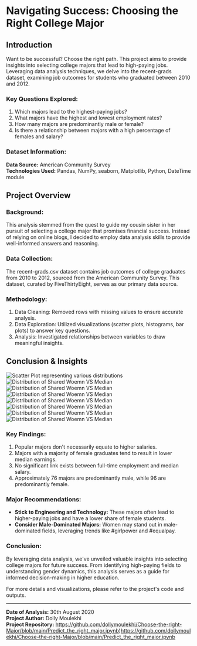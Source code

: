 # Navigating Success: Choosing the Right College Major

## Introduction

Want to be successful? Choose the right path. This project aims to provide insights into selecting college majors that lead to high-paying jobs. Leveraging data analysis techniques, we delve into the recent-grads dataset, examining job outcomes for students who graduated between 2010 and 2012.

### Key Questions Explored:

1. Which majors lead to the highest-paying jobs?
2. What majors have the highest and lowest employment rates?
3. How many majors are predominantly male or female?
4. Is there a relationship between majors with a high percentage of females and salary?

### Dataset Information:

**Data Source:** American Community Survey  
**Technologies Used:** Pandas, NumPy, seaborn, Matplotlib, Python, DateTime module

## Project Overview

### Background:

This analysis stemmed from the quest to guide my cousin sister in her pursuit of selecting a college major that promises financial success. Instead of relying on online blogs, I decided to employ data analysis skills to provide well-informed answers and reasoning.

### Data Collection:

The recent-grads.csv dataset contains job outcomes of college graduates from 2010 to 2012, sourced from the American Community Survey. This dataset, curated by FiveThirtyEight, serves as our primary data source.

### Methodology:

1. Data Cleaning: Removed rows with missing values to ensure accurate analysis.
2. Data Exploration: Utilized visualizations (scatter plots, histograms, bar plots) to answer key questions.
3. Analysis: Investigated relationships between variables to draw meaningful insights.

## Conclusion & Insights

![Scatter Plot representing various distributions](Images_cm/cm1.png)
![Distribution of Shared Woemn VS Median](Images_cm/cm2.png)
![Distribution of Shared Woemn VS Median](Images_cm/cm3.png)
![Distribution of Shared Woemn VS Median](Images_cm/cm4.png)
![Distribution of Shared Woemn VS Median](Images_cm/cm5.png)
![Distribution of Shared Woemn VS Median](Images_cm/cm6.png)
![Distribution of Shared Woemn VS Median](Images_cm/cm7.png)
![Distribution of Shared Woemn VS Median](Images_cm/cm8.png)





### Key Findings:

1. Popular majors don't necessarily equate to higher salaries.
2. Majors with a majority of female graduates tend to result in lower median earnings.
3. No significant link exists between full-time employment and median salary.
4. Approximately 76 majors are predominantly male, while 96 are predominantly female.

### Major Recommendations:

- **Stick to Engineering and Technology:** These majors often lead to higher-paying jobs and have a lower share of female students.
- **Consider Male-Dominated Majors:** Women may stand out in male-dominated fields, leveraging trends like #girlpower and #equalpay.

### Conclusion:

By leveraging data analysis, we've unveiled valuable insights into selecting college majors for future success. From identifying high-paying fields to understanding gender dynamics, this analysis serves as a guide for informed decision-making in higher education.

For more details and visualizations, please refer to the project's code and outputs.

---

**Date of Analysis:** 30th August 2020  
**Project Author:** Dolly Moulekhi  
**Project Repository:** https://github.com/dollymoulekhi/Choose-the-right-Major/blob/main/Predict_the_right_major.ipynb)https://github.com/dollymoulekhi/Choose-the-right-Major/blob/main/Predict_the_right_major.ipynb
